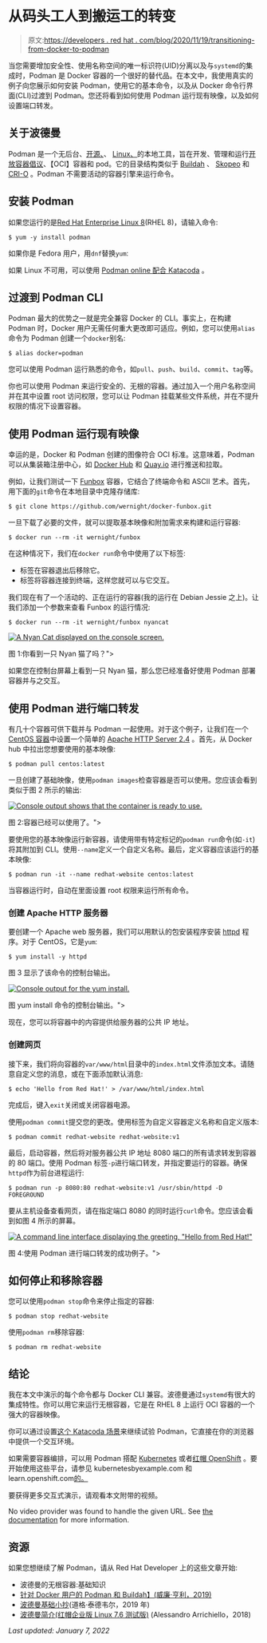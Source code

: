 # 从码头工人到搬运工的转变

> 原文:[https://developers . red hat . com/blog/2020/11/19/transitioning-from-docker-to-podman](https://developers.redhat.com/blog/2020/11/19/transitioning-from-docker-to-podman)

当您需要增加安全性、使用名称空间的唯一标识符(UID)分离以及与`systemd`的集成时，Podman 是 Docker 容器的一个很好的替代品。在本文中，我使用真实的例子向您展示如何安装 Podman，使用它的基本命令，以及从 Docker 命令行界面(CLI)过渡到 Podman。您还将看到如何使用 Podman 运行现有映像，以及如何设置端口转发。

## 关于波德曼

Podman 是一个无后台、[开源、](https://developers.redhat.com/topics/open-source)、 [Linux、](https://developers.redhat.com/topics/linux)的本地工具，旨在开发、管理和运行[开放容器倡议](https://opencontainers.org/)、【OCI】容器和 pod。它的目录结构类似于 [Buildah](https://access.redhat.com/documentation/en-us/red_hat_enterprise_linux/8/html/building_running_and_managing_containers) 、 [Skopeo](https://www.redhat.com/sysadmin/how-run-skopeo-container) 和 [CRI-O](https://docs.openshift.com/container-platform/3.11/crio/crio_runtime.html) 。Podman 不需要活动的容器引擎来运行命令。

## 安装 Podman

如果您运行的是[Red Hat Enterprise Linux 8](https://developers.redhat.com/topics/linux)(RHEL 8)，请输入命令:

```
$ yum -y install podman
```

如果你是 Fedora 用户，用`dnf`替换`yum`:

如果 Linux 不可用，可以使用 [Podman online 配合 Katacoda](https://www.katacoda.com/courses/containers-without-docker/running-containers-with-podman) 。

## 过渡到 Podman CLI

Podman 最大的优势之一就是完全兼容 Docker 的 CLI。事实上，在构建 Podman 时，Docker 用户无需任何重大更改即可适应。例如，您可以使用`alias`命令为 Podman 创建一个`docker`别名:

```
$ alias docker=podman
```

您可以使用 Podman 运行熟悉的命令，如`pull`、`push`、`build`、`commit`、`tag`等。

你也可以使用 Podman 来运行安全的、无根的容器。通过加入一个用户名称空间并在其中设置 root 访问权限，您可以让 Podman 挂载某些文件系统，并在不提升权限的情况下设置容器。

## 使用 Podman 运行现有映像

幸运的是，Docker 和 Podman 创建的图像符合 OCI 标准。这意味着，Podman 可以从集装箱注册中心，如 [Docker Hub](https://hub.docker.com/) 和 [Quay.io](https://quay.io/) 进行推送和拉取。

例如，让我们测试一下 [Funbox](https://github.com/wernight/docker-funbox) 容器，它结合了终端命令和 ASCII 艺术。首先，用下面的`git`命令在本地目录中克隆存储库:

```
$ git clone https://github.com/wernight/docker-funbox.git
```

一旦下载了必要的文件，就可以提取基本映像和附加需求来构建和运行容器:

```
$ docker run --rm -it wernight/funbox
```

在这种情况下，我们在`docker run`命令中使用了以下标签:

*   标签在容器退出后移除它。
*   标签将容器连接到终端，这样您就可以与它交互。

我们现在有了一个活动的、正在运行的容器(我的运行在 Debian Jessie 之上)。让我们添加一个参数来查看 Funbox 的运行情况:

```
$ docker run --rm -it wernight/funbox nyancat

```

[![A Nyan Cat displayed on the console screen.](../Images/9e4a6b6aefb880757a26d5dd319eff76.png "Screen Shot 2020-11-16 at 9.22.24 PM")](/sites/default/files/blog/2020/10/Screen-Shot-2020-11-16-at-9.22.24-PM.png)

图 1:你看到一只 Nyan 猫了吗？">

如果您在控制台屏幕上看到一只 Nyan 猫，那么您已经准备好使用 Podman 部署容器并与之交互。

## 使用 Podman 进行端口转发

有几十个容器可供下载并与 Podman 一起使用。对于这个例子，让我们在一个 [CentOS 容器](https://www.centos.org/centos-stream/)中设置一个简单的 [Apache HTTP Server 2.4](https://httpd.apache.org/docs/2.4/) 。首先，从 Docker hub 中拉出您想要使用的基本映像:

```
$ podman pull centos:latest
```

一旦创建了基础映像，使用`podman images`检查容器是否可以使用。您应该会看到类似于图 2 所示的输出:

[![Console output shows that the container is ready to use.](../Images/db14fe3b6a475b03b3495d81c0294bfe.png "Screen Shot 2020-11-16 at 9.26.09 PM")](/sites/default/files/blog/2020/10/Screen-Shot-2020-11-16-at-9.26.09-PM.png)

图 2:容器已经可以使用了。">

要使用您的基本映像运行新容器，请使用带有特定标记的`podman run`命令(如`-it`)将其附加到 CLI。使用`--name`定义一个自定义名称。最后，定义容器应该运行的基本映像:

```
$ podman run -it --name redhat-website centos:latest
```

当容器运行时，自动在里面设置 root 权限来运行所有命令。

### 创建 Apache HTTP 服务器

要创建一个 Apache web 服务器，我们可以用默认的包安装程序安装 [httpd](https://httpd.apache.org/docs/2.4/programs/httpd.html) 程序。对于 CentOS，它是`yum`:

```
$ yum install -y httpd
```

图 3 显示了该命令的控制台输出。

[![Console output for the yum install.](../Images/7baf145cfbd68bbd2b2cc16034bb86b7.png "Screen Shot 2020-11-16 at 9.27.27 PM")](/sites/default/files/blog/2020/10/Screen-Shot-2020-11-16-at-9.27.27-PM.png)

图 yum install 命令的控制台输出。">

现在，您可以将容器中的内容提供给服务器的公共 IP 地址。

### 创建网页

接下来，我们将向容器的`var/www/html`目录中的`index.html`文件添加文本。请随意自定义您的消息，或在下面添加默认消息:

```
$ echo 'Hello from Red Hat!' > /var/www/html/index.html
```

完成后，键入`exit`关闭或关闭容器电源。

使用`podman commit`提交您的更改。使用标签为自定义容器定义名称和自定义版本:

```
$ podman commit redhat-website redhat-website:v1
```

最后，启动容器，然后将对服务器公共 IP 地址 8080 端口的所有请求转发到容器的 80 端口。使用 Podman 标签`-p`进行端口转发，并指定要运行的容器。确保`httpd`作为前台进程运行:

```
$ podman run -p 8080:80 redhat-website:v1 /usr/sbin/httpd -D FOREGROUND
```

要从主机设备查看网页，请在指定端口 8080 的同时运行`curl`命令。您应该会看到如图 4 所示的屏幕。

[![A command line interface displaying the greeting, &quot;Hello from Red Hat!&quot;](../Images/f35cf34fcbaf51a31c2e2741e859ea36.png "Screen Shot 2020-11-16 at 9.44.47 PM")](/sites/default/files/blog/2020/10/Screen-Shot-2020-11-16-at-9.44.47-PM.png)

图 4:使用 Podman 进行端口转发的成功例子。">

## 如何停止和移除容器

您可以使用`podman stop`命令来停止指定的容器:

```
$ podman stop redhat-website
```

使用`podman rm`移除容器:

```
$ podman rm redhat-website
```

## 结论

我在本文中演示的每个命令都与 Docker CLI 兼容。波德曼通过`systemd`有很大的集成特性。你可以用它来运行无根容器，它是在 RHEL 8 上运行 OCI 容器的一个强大的容器映像。

你可以通过设置[这个 Katacoda 场景](https://www.katacoda.com/courses/containers-without-docker/running-containers-with-podman)来继续试验 Podman，它直接在你的浏览器中提供一个交互环境。

如果需要容器编排，可以用 Podman 搭配 [Kubernetes](https://developers.redhat.com/topics/kubernetes) 或者[红帽 OpenShift](https://developers.redhat.com/products/openshift/overview) 。要开始使用这些平台，请参见 kubernetesbyexample.com 和 learn.openshift.com[的](https://learn.openshift.com/)[。](https://kubernetesbyexample.com/)

要获得更多交互式演示，请观看本文附带的视频。

No video provider was found to handle the given URL. See [the documentation](https://www.drupal.org/node/2842927) for more information.

## 资源

如果您想继续了解 Podman，请从 Red Hat Developer 上的这些文章开始:

*   波德曼的无根容器:基础知识
*   [针对 Docker 用户的 Podman 和 Buildah】(威廉·亨利，2019)](https://developers.redhat.com/blog/2019/02/21/podman-and-buildah-for-docker-users/)
*   [波德曼基础小抄](https://developers.redhat.com/blog/2019/04/25/podman-basics-cheat-sheet/)(道格·泰德韦尔，2019 年)
*   [波德曼简介(红帽企业版 Linux 7.6 测试版)](https://developers.redhat.com/blog/2018/08/29/intro-to-podman/) (Alessandro Arrichiello，2018)

*Last updated: January 7, 2022*